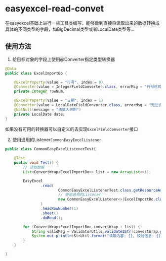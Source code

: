 # easyexcel-read-convet

在easyexcel基础上进行一些工具类编写，能够做到直接将读取出来的数据转换成具体的不同类型的字段，如BigDecimal类型或者LocalDate类型等...

## 使用方法

1. 给目标对象的字段上使用@Converter指定类型转换器
```java
@Data
public class ExcelImportBo {

    @ExcelProperty(value = "行号", index = 0)
    @Converter(value = IntegerFieldConverter.class, errorMsg = "行号格式不正确")
    private Integer rowNum;

    @ExcelProperty(value = "日期", index = 1)
    @Converter(value = LocalDateFieldConverter.class, errorMsg = "无法识别日期格式")
    @NotNull(message = "请填入日期")
    private LocalDate date;
}
```

如果没有可用的转换器可以自定义的去实现`ExcelFieldConverter`接口

2. 使用通用的Listener`CommonEasyExcelListener`
```java
public class CommonEasyExcelListenerTest{
    
    @Test
    public void Test() {
        // 读取数据
        List<ConvertWrap<ExcelImportBo>> list = new ArrayList<>();

        EasyExcel
                .read(
                        CommonEasyExcelListenerTest.class.getResourceAsStream("/test.xlsx"),
                        // 使用通用的Listener
                        new CommonEasyExcelListener<>(ExcelImportBo.class, list::add)
                )
                .headRowNumber(1)
                .sheet()
                .doRead();

        for (ConvertWrap<ExcelImportBo> convertWrap : list) {
            String validMsg = ValidatorUtils.validate2Str(convertWrap.getObj());
            System.out.println(StrUtil.format("读取内容: {}, 校验信息: {}", convertWrap, validMsg));
        }
    }

}
```